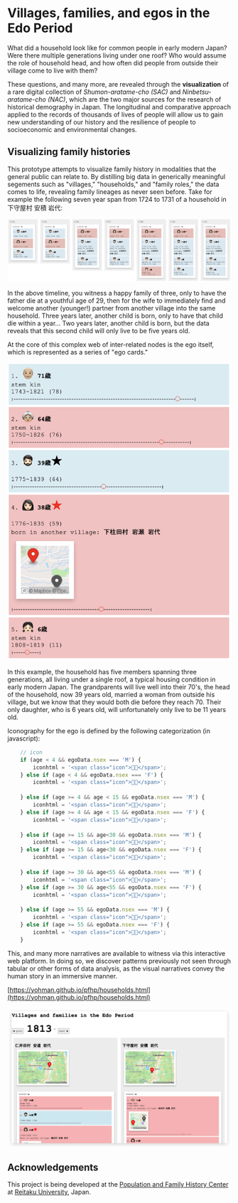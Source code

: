 # Villages, families, and egos in the Edo Period

What did a household look like for common people in early modern Japan? Were there multiple generations living under one roof? Who would assume the role of household head, and how often did people from outside their village come to live with them?

These questions, and many more, are revealed through the **visualization** of a rare digital collection of *Shumon-aratame-cho (SAC)* and *Ninbetsu-aratame-cho (NAC)*, which are the two major sources for the research of historical demography in Japan. The longitudinal and comparative approach applied to the records of thousands of lives of people will allow us to gain new understanding of our history and the resilience of people to socioeconomic and environmental changes.

## Visualizing family histories

This prototype attempts to visualize family history in modalities that the general public can relate to. By distilling big data in generically meaningful segements such as "villages," "households," and "family roles," the data comes to life, revealing family lineages as never seen before. Take for example the following seven year span from 1724 to 1731 of a household in 下守屋村 安積 岩代:

![alt text](image.png)

In the above timeline, you witness a happy family of three, only to have the father die at a youthful age of 29, then for the wife to immediately find and welcome another (younger!) partner from another village into the same household. Three years later, another child is born, only to have that child die within a year... Two years later, another child is born, but the data reveals that this second child will only live to be five years old.

At the core of this complex web of inter-related nodes is the ego itself, which is represented as a series of "ego cards."

![alt text](image-3.png)

In this example, the household has five members spanning three generations, all living under a single roof, a typical housing condition in early modern Japan. The grandparents will live well into their 70's, the head of the household, now 39 years old, married a woman from outside his village, but we know that they would both die before they reach 70. Their only daughter, who is 6 years old, will unfortunately only live to be 11 years old.

Iconography for the ego is defined by the following categorization (in javascript):

```js
	// icon
	if (age < 4 && egoData.nsex === 'M') {
		iconhtml = '<span class="icon">👶🏻</span>';
	} else if (age < 4 && egoData.nsex === 'F') {
		iconhtml = '<span class="icon">👶🏻</span>';

	} else if (age >= 4 && age < 15 && egoData.nsex === 'M') {
		iconhtml = '<span class="icon">👦🏻</span>';
	} else if (age >= 4 && age < 15 && egoData.nsex === 'F') {
		iconhtml = '<span class="icon">👧🏻</span>';

	} else if (age >= 15 && age<30 && egoData.nsex === 'M') {
		iconhtml = '<span class="icon">👨🏻</span>';
	} else if (age >= 15 && age<30 && egoData.nsex === 'F') {
		iconhtml = '<span class="icon">🧒🏻</span>';

	} else if (age >= 30 && age<55 && egoData.nsex === 'M') {
		iconhtml = '<span class="icon">🧔🏻</span>';
	} else if (age >= 30 && age<55 && egoData.nsex === 'F') {
		iconhtml = '<span class="icon">👩🏻</span>';

	} else if (age >= 55 && egoData.nsex === 'M') {
		iconhtml = '<span class="icon">👴🏼</span>';
	} else if (age >= 55 && egoData.nsex === 'F') {
		iconhtml = '<span class="icon">👵🏼</span>';
	}
```

This, and many more narratives are available to witness via this interactive web platform. In doing so, we discover patterns previously not seen through tabular or other forms of data analysis, as the visual narratives convey the human story in an immersive manner.

[https://yohman.github.io/pfhp/households.html](https://yohman.github.io/pfhp/households.html)

![alt text](image-5.png)

## Acknowledgements

This project is being developed at the [Population and Family History Center](https://www.pfhp-japan.info/) at [Reitaku University](https://www.reitaku-u.ac.jp/), Japan.